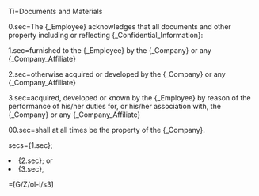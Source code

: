 Ti=Documents and Materials

0.sec=The {_Employee} acknowledges that all documents and other property including or reflecting {_Confidential_Information}:

1.sec=furnished to the {_Employee} by the {_Company} or any {_Company_Affiliate}

2.sec=otherwise acquired or developed by the {_Company} or any {_Company_Affiliate}

3.sec=acquired, developed or known by the {_Employee} by reason of the performance of his/her duties for, or his/her association with, the {_Company} or any {_Company_Affiliate}

00.sec=shall at all times be the property of the {_Company}.

secs={1.sec};<li>{2.sec}; or<li>{3.sec},

=[G/Z/ol-i/s3]